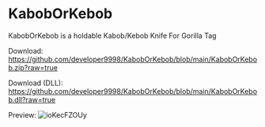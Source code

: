 # KabobOrKebob
KabobOrKebob is a holdable Kabob/Kebob Knife For Gorilla Tag

Download:
https://github.com/developer9998/KabobOrKebob/blob/main/KabobOrKebob.zip?raw=true

Download (DLL):
https://github.com/developer9998/KabobOrKebob/blob/main/KabobOrKebob.dll?raw=true

Preview:
![ioKecFZOUy](https://user-images.githubusercontent.com/103238785/167223549-6cb8ba0e-db72-437a-9c69-4e0edb99fcd3.png)
